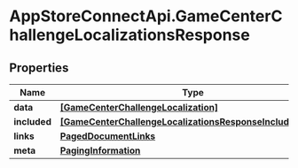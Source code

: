# AppStoreConnectApi.GameCenterChallengeLocalizationsResponse

## Properties

Name | Type | Description | Notes
------------ | ------------- | ------------- | -------------
**data** | [**[GameCenterChallengeLocalization]**](GameCenterChallengeLocalization.md) |  | 
**included** | [**[GameCenterChallengeLocalizationsResponseIncludedInner]**](GameCenterChallengeLocalizationsResponseIncludedInner.md) |  | [optional] 
**links** | [**PagedDocumentLinks**](PagedDocumentLinks.md) |  | 
**meta** | [**PagingInformation**](PagingInformation.md) |  | [optional] 


